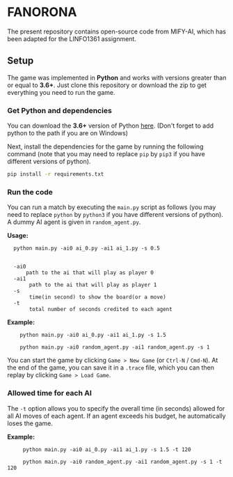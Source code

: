 # FANORONA
The present repository contains open-source code from MIFY-AI, which has been adapted for the LINFO1361 assignment.


## Setup

The game was implemented in **Python** and works with versions greater than or equal to **3.6+**. Just clone this repository or download the zip to get everything you need to run the game.

### Get Python and dependencies


You can download the **3.6+** version of Python [here](https://www.python.org/downloads/).
(Don't forget to add python to the path if you are on Windows)

Next, install the dependencies for the game by running the following command (note that you may need to replace ```pip``` by ```pip3``` if you have different versions of python).


```bash
pip install -r requirements.txt
```

### Run the code

You can run a match by executing the ```main.py``` script as follows (you may need to replace ```python``` by ```python3``` if you have different versions of python). A dummy AI agent is given in ```random_agent.py```.


**Usage:**

      python main.py -ai0 ai_0.py -ai1 ai_1.py -s 0.5


      -ai0 
          path to the ai that will play as player 0
      -ai1 
           path to the ai that will play as player 1
      -s 
           time(in second) to show the board(or a move)
      -t
           total number of seconds credited to each agent


**Example:**

        python main.py -ai0 ai_0.py -ai1 ai_1.py -s 1.5

        python main.py -ai0 random_agent.py -ai1 random_agent.py -s 1

You can start the game by clicking ```Game > New Game``` (or ```Ctrl-N``` / ```Cmd-N```). At the end of the game, you can save it in a ```.trace``` file, which you can then replay by clicking ```Game > Load Game```.


### Allowed time for each AI
The ```-t``` option allows you to specify the overall time (in seconds) allowed for all AI moves of each agent. If an agent exceeds his budget, he automatically loses the game.

**Example:**

         python main.py -ai0 ai_0.py -ai1 ai_1.py -s 1.5 -t 120

         python main.py -ai0 random_agent.py -ai1 random_agent.py -s 1 -t 120